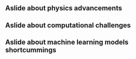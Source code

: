 ## Aslide about physics advancements

## Aslide about computational challenges

## Aslide about machine learning models shortcummings
